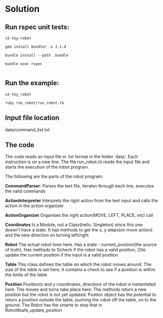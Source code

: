 # Solution
  
Run rspec unit tests:
-----------
  
```
cd toy-robot
  
gem install bundler -v 2.1.4
  
bundle install --path .bundle
  
bundle exec rspec
      
```

Run the example:
-----------
```
cd toy_robot

ruby run_robot/run_robot.rb

```

Input file location
--------
data/command_list.txt

The code
-----------
The code reads an input file in .txt format in the folder 'data'. Each instruction is on a new line.
The file run_robot.rb reads the input file and starts the execution of the robot program.

The following are the parts of the robot program:

**CommandParser**: Parses the text file, iterates through each line, executes the valid commands

**ActionInterpreter**  Interprets the right action from the text input and calls the action in the action organizer

**ActionOrganizer** Organises the right action(MOVE, LEFT, PLACE, etc) call

**Coordinates** Is a Module, not a Class(hello, Singleton) since this one doesn't have a state. It has methods
to get the x, y steps(on move action) and the new direction on turning left/right

**Robot** The actual robot lives here. Has a state - current_position(the source of truth). Has methods to 1)check if 
the robot has a valid position, 2)to update the current position if the input is a valid position

**Table**  This class defines the table on which the robot moves around. The size of the table is set here. It contains
a check to see if a position is within the limits of the table

**Position** Position(x and y coordinates, direction) of the robot is instantiated here. The moves and turns take place
here. The methods return a new position but the robot is not yet updated. Postion object has the potential to return a position
outside the table, pushing the robot off the table, on to the ground. The Robot has the smarts to stop that in 
Robot#safe_update_position
